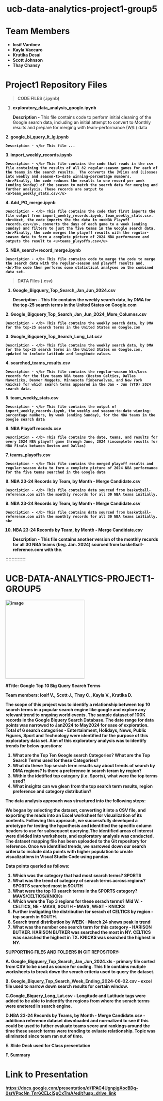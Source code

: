 # <center>ucb-data-analytics-project1-group5</center>
# Team Members

- <b>Iosif Vardoev
- Kayla Vaccaro
- Krutika Desai
- Scott Johnson
- Thay Chansy</b>
# Project1 Repository Files
 > <b>CODE FILES (.ipynb) 
1. exploratory_data_analysis_google.ipynb
 
    Description - </b> This file contains code to perform initial cleaning of the Google search data, including an initial attempt to convert to Monthly results and prepare for merging with team-performance (W/L) data
<b>
2. google_bi_query_lt_lg.ipynb
 
    Description - </b> This file ...
<b>
3.  import_weekly_records.ipynb

    Description - </b> This file contains the code that reads in the csv file containing the results of all 82 regular-season games for each of the teams in the search results.  The converts the (W)ins and (L)osses into weekly and season-to-date winning-percentage numbers. 
    <br>Finally, the code reduces the results to one record per week (ending Sunday) of the season to match the search data for merging and further analysis. These records are output to <u>team_weekly_stats.csv</u>
<b>
4.  Add_PO_merge.ipynb

    Description - </b> This file contains the code that first imports the file output from import_weekly_records.ipynb, team_weekly_stats.csv.
    <br>Next, the code imports the the data in <u>NBA Playoff records.csv</u>, converts the days of each game to a week (ending Sunday) and filters to just the five teams in the Google search data.
    <br>Finally, the code merges the playoff results with the regular-season data to form a complete picture of 2024 NBA performance and outputs the result to <u>teams_playoffs.csv</u>
<b>
5.  NBA_search+record_merge.ipynb 

    Description - </b> This file contains code to merge the code to merge the search data with the regular-season and playoff results and.
    <br>The code then performs some statistical analyses on the combined data set.

> <b>DATA Files (.csv) 
1. Google_Bigquery_Top_Search_Jan_Jun_2024.csv
 
    Description - </b> This file contains the weekly search data, by DMA for the top-25 search terms in the United States on Google.com 
<b>
2. Google_Bigquery_Top_Search_Jan_Jun_2024_More_Columns.csv
 
    Description - </b> This file contains the weekly search data, by DMA for the top-25 search terms in the United States on Google.com 
<b>
3. Google_Bigquery_Top_Search_Long_Lat.csv
 
    Description - </b> This file contains the weekly search data, by DMA for the top-25 search terms in the United States on Google.com, updated to include latitude and longitude values.
<b>
4. searched_teams_results.csv
 
    Description - </b> This file contains the regular-season Win/Loss records for the five teams NBA teams (Boston Celtics, Dallas Mavericks, Denver Nuggets, Minnesota Timberwolves, and New York Knicks) for which search terms appeared in the Jan - Jun (YTD) 2024 search data.
<b>
5.  team_weekly_stats.csv

    Description - </b> This file contains the output of import_weekly_records.ipynb, the weekly and season-to-date winning-percentage numbers, by week (ending Sunday), for the NBA teams in the Google search data
<b>
6.  NBA Playoff records.csv 

    Description - </b> This file contains the date, teams, and results for every 2024 NBA playoff game through June, 2024 (incomplete results for NBA Finals between Boston and Dallas)
<b>
7.  teams_playoffs.csv 

    Description - </b> This file contains the merged playoff results and regular-season data to form a complete picture of 2024 NBA performance for the five teams searched in the Google data
<b>
8.  NBA 23-24 Records by Team, by Month - Merge Candidate.csv 

    Description - </b> This file contains data sourced from basketball-reference.com with the monthly records for all 30 NBA teams initially.
<b>
9.  NBA 23-24 Records by Team, by Month - Merge Candidate.csv 

    Description - </b> This file contains data sourced from basketball-reference.com with the monthly records for all 30 NBA teams initially.
    <b>
10. NBA 23-24 Records by Team, by Month - Merge Candidate.csv 

    Description - </b> This file contains another version of the  monthly records for all 30 NBA teams (beg. Jan. 2024) sourced from basketball-reference.com with the.
    
    
=======
# UCB-DATA-ANALYTICS-PROJECT1-GROUP5

<img width="260" alt="image" src="https://github.com/thaychansy/ucb-data-analytics-project1-group5/assets/161902555/f32948dc-74cf-46c8-aa4c-b7eaabb7970e">


**#Title: Google Top 10 Big Query Search Terms**

Team members: Iosif V., Scott J., Thay C., Kayla V., Krutika D.

The scope of this project was to identify a relationship between top 10 search terms in a popular search engine like google and explore any relevant trend to ongoing world events. The sample dataset <insert link> of 100K records in the Google Biquery Search Database. The date range for data points was narrowed to Jan2024 to May2024 for ease of exploration. Total of 6 search categories - Entertainment, Holidays, News, Public Figures, Sport and Technology were identified for the purpose of this exploratory data set.
Aim of this exploratory analysis was to identify trends for below questions:
1. What are the Top Ten Google search Categories? What are the Top Search Terms used for these Categories?
2. What do these Top serach term results say about trends of search by DMA regions? Is there a preference in search teram by region?
3. Within the idetified top category (i.e. Sports), what were the top terms used?
4. What insights can we glean from the top search term results, region preference and category distribution?

The data analysis approach was structured into the following steps:


We began by selecting the dataset, converting it into a CSV file, and exporting the reads into an Excel worksheet for visualization of its contents. Following this approach, we successfully developed a prototype for testing the hypothesis and identified the specific column headers to use for subsequent querying.The identified areas of interest were divided into worksheets, and exploratory analysis was conducted. The dataset mapping file has been uploaded to the Git repository for reference. Once we identified trends, we narrowed down our search criteria to include data points with higher population to create visualizations in Visual Studio Code using pandas.

**Data points queried as follows:**
1. Which was the category that had most search terms? SPORTS
2. What was the trend of category of serach terms across regions? SPORTS searched most in SOUTH
3. What were the top 10 search terms in the SPORTS category? MAVS/CELTICS/KNICKs
4. Which were the Top 3 regions for these serach terms? Mid W. - CELTICS, NE - MAVS, SOUTH - MAVS, WEST - KNICKS
5. Further instigating the distribution for serach of CELTICS by region - top search in SOUTH.
6.  Search trend distribution by WEEK - March 24 shows peak in trend
7. What was the number one search term for this category - HARISON BUTKER.
HARISON BUTKER was searched the most in NY.
CELTICS was searched the highest in TX.
KNICKS was searched the highest in NY.

**SUPPORTING FILES AND FOLDERS IN GIT REPOSITORY:**

A. Google_Bigquery_Top_Search_Jan_Jun_2024.xls - primary file corted from CSV to be used as source for coding.
This file contains mutiple worksheets to break down the serach criteria used to query the dataset.

B. Google_Biquery_Top_Search_Week_Ending_2024-06-02.csv - excel file used to narrow down search results for certain window.

C.Google_Biquery_Long_Lat.csv - Longitude and Latitude tags were added to be able to indentify the regions from where the serach terms were enetered in search engine.

D.NBA 23-24 Records by Teams, by Month - Merge Candidate.csv - additiona reference dataset downloaded and normalized to see if this could be used to futher evaluate teams score and rankings around the time these search terms were trending to evluate relationship. Topic was eliminated since team ran out of time.

E. Slide Deck used for Class presentation

F. Summary 

# Link to Presentation
https://docs.google.com/presentation/d/1PAC4UgnpjgXocBDq-0srVPpcNn_Tnr6CELcISpCxTmA/edit?usp=drive_link


